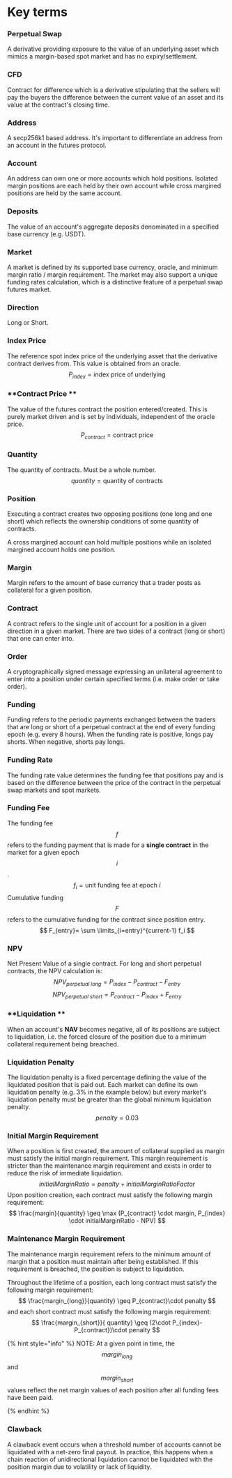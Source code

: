 # **Key terms**

### **Perpetual Swap** 
A derivative providing exposure to the value of an underlying asset which mimics a margin-based spot market and has no expiry/settlement. 
### **CFD** 
Contract for difference which is a derivative stipulating that the sellers will pay the buyers the difference between the current value of an asset and its value at the contract's closing time.
### **Address** 
A secp256k1 based address. It's important to differentiate an address from an account in the futures protocol.
### **Account** 
An address can own one or more accounts which hold positions. Isolated margin positions are each held by their own account while cross margined positions are held by the same account.
### **Deposits** 
The value of an account's aggregate deposits denominated in a specified base currency (e.g. USDT). 
### **Market** 
A market is defined by its supported base currency, oracle, and minimum margin ratio / margin requirement. The market may also support a unique funding rates calculation, which is a distinctive feature of a perpetual swap futures market. 
### **Direction** 
Long or Short.
### **Index Price** 
The reference spot index price of the underlying asset that the derivative contract derives from. This value is obtained from an oracle. 
$$
P_{index}=\mathrm{index\ price\ of\ underlying}
$$
### **Contract Price **
The value of the futures contract the position entered/created. This is purely market driven and is set by individuals, independent of the oracle price.
$$
P_{contract}=\mathrm{contract\ price}
$$
### **Quantity** 
The quantity of contracts. Must be a whole number. 
$$
quantity = \mathrm{quantity\ of\ contracts}
$$
### **Position** 
Executing a contract creates two opposing positions (one long and one short) which reflects the ownership conditions of some quantity of contracts.

A cross margined account can hold multiple positions while an isolated margined account holds one position.
### **Margin** 
Margin refers to the amount of base currency that a trader posts as collateral for a given position. 
### **Contract** 
A contract refers to the single unit of account for a position in a given direction in a given market. There are two sides of a contract (long or short) that one can enter into. 
### **Order** 
A cryptographically signed message expressing an unilateral agreement to enter into a position under certain specified terms (i.e. make order or take order). 
### **Funding** 
Funding refers to the periodic payments exchanged between the traders that are long or short of a perpetual contract at the end of every funding epoch (e.g. every 8 hours). When the funding rate is positive, longs pay shorts. When negative, shorts pay longs. 
### **Funding Rate**
The funding rate value determines the funding fee that positions pay and is based on the difference between the price of the contract in the perpetual swap markets and spot markets. 
### **Funding Fee** 
The funding fee $$f$$ refers to the funding payment that is made for a **single contract** in the market for a given epoch $$i$$.
$$
f_{i} = \mathrm{unit\ funding\ fee\ at\ epoch\ }i
$$
Cumulative funding $$F$$ refers to the cumulative funding for the contract since position entry. 
$$
F_{entry}= \sum \limits_{i=entry}^{current-1} f_i
$$

### **NPV** 
Net Present Value of a single contract. For long and short perpetual contracts, the NPV calculation is:
$$
NPV_{perpetual\ long}= P_{index}-P_{contract} - F_{entry}
$$
$$
NPV_{perpetual\ short} = P_{contract}-P_{index}+F_{entry}
$$
### **Liquidation ** 
When an account's **NAV** becomes negative, all of its positions are subject to liquidation, i.e. the forced closure of the position due to a minimum collateral requirement being breached. 
### **Liquidation Penalty** 
The liquidation penalty is a fixed percentage defining the value of the liquidated position that is paid out. Each market can define its own liquidation penalty (e.g. 3% in the example below) but every market's liquidation penalty must be greater than the global minimum liquidation penalty. 
$$
penalty = 0.03
$$
### **Initial Margin Requirement** 

When a position is first created, the amount of collateral supplied as margin must satisfy the initial margin requirement. This margin requirement is stricter than the maintenance margin requirement and exists in order to reduce the risk of immediate liquidation. 
$$
initialMarginRatio=penalty+initialMarginRatioFactor
$$
Upon position creation, each contract must satisfy the following margin requirement:
$$
\frac{margin}{quantity} \geq \max (P_{contract} \cdot margin, P_{index} \cdot initialMarginRatio - NPV)
$$

### **Maintenance Margin Requirement**

The maintenance margin requirement refers to the minimum amount of margin that a position must maintain after being established. If this requirement is breached, the position is subject to liquidation. 

Throughout the lifetime of a position, each long contract must satisfy the following margin requirement:
$$
\frac{margin_{long}}{quantity} \geq P_{contract}\cdot penalty
$$
and each short contract must satisfy the following margin requirement:
$$
\frac{margin_{short}}{ quantity} \geq (2\cdot P_{index}-P_{contract})\cdot penalty
$$

{% hint style="info" %} 
NOTE: At a given point in time, the $$margin_{long}$$ and $$margin_{short}$$ values reflect the net margin values of each position after all funding fees have been paid.

{% endhint %}

### **Clawback** 
A clawback event occurs when a threshold number of accounts cannot be liquidated with a net-zero final payout. In practice, this happens when a chain reaction of unidirectional liquidation cannot be liquidated with the position margin due to volatility or lack of liquidity. 

